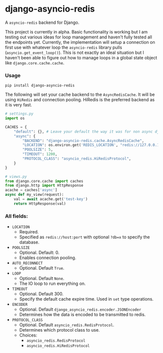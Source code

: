 # django-asyncio-redis
A `asyncio-redis` backend for Django.

This project is currently in alpha. Basic functionality is working but I am testing out various ideas for loop 
management and haven't fully tested all the endpoints yet. Currently, the implementation will setup a connection 
on first use with whatever loop the `asyncio-redis` library pulls (`asyncio.get_event_loop()`). This is not exactly an ideal 
situation but I haven't been able to figure out how to manage loops in a global state object like `django.core.cache.cache`. 

### Usage
`pip install django-asyncio-redis`

The following will set your cache backend to the `AsyncRedisCache`. It will be using `HiRedis` and connection pooling. 
HiRedis is the preferred backend as it is very fast.  


```python
# settings.py
import os

CACHES = {
    "default": {}, # Leave your default the way it was for non async django access.
    "async": {
        "BACKEND": "django-asyncio-redis.cache.AsyncRedisCache",
        "LOCATION": os.environ.get('REDIS_LOCATION', "redis://127.0.0.1:6379?db=1"),
        "POOLSIZE": 5,
        "TIMEOUT": 1200,
        "PROTOCOL_CLASS": "asyncio_redis.HiRedisProtocol",
    }
}

```
```python
# views.py
from django.core.cache import caches
from django.http import HttpResponse
acache = caches['async']
async def my_view(request):
    val = await acache.get('test-key')
    return HttpResponse(val)
```

### All fields:
* `LOCATION`
   * Required. 
   * Specified as `redis://host:port` with optional `?db=x` to specify the database.
* `POOLSIZE`
  * Optional. Default: 0.
  * Enables connection pooling. 
* `AUTO_RECONNECT`
    * Optional. Default `True`.
* `LOOP`
    * Optional. Default `None`.
    * The IO loop to run everything on.
* `TIMEOUT`
  * Optional. Default 300.
  * Specify the default cache expire time. Used in `set` type operations.
* `ENCODER`
    * Optional. Default `django_asyncio_redis.encoder.JSONEncoder`
    * Determines how the data is encoded to be transmitted to redis.
* `PROTOCOL_CLASS`
    * Optional. Default `asyncio_redis.RedisProtocol`.
    * Determines which protocol class to use. 
    * Choices:
        * `asyncio_redis.RedisProtocol`
        * `asyncio_redis.HiRedisProtocol`
 
